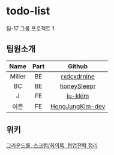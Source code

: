 # todo-list

팀-17 그룹 프로젝트 1

## 팀원소개

|  Name  | Part |                        Github                         |
| :----: | :--: | :---------------------------------------------------: |
| Miller |  BE  |     [rxdcxdrnine](https://github.com/rxdcxdrnine)     |
|   BC   |  BE  |     [honeySleepr](https://github.com/honeySleepr)     |
|   J    |  FE  |         [ju-kkim](https://github.com/ju-kkim)         |
|  이든  |  FE  | [HongJungKim-dev](https://github.com/HongJungKim-dev) |

## 위키

[그라운드룰, 스크럼/회의록, 협업전략 정리](https://github.com/rxdcxdrnine/todo-list/wiki)

